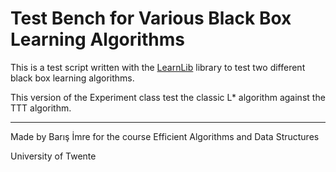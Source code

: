 # Test Bench for Various Black Box Learning Algorithms

This is a test script written with the [LearnLib](https://learnlib.de) library to test
 two different black box learning algorithms.
 
This version of the Experiment class test the classic L* algorithm against the TTT algorithm.

***

Made by Barış İmre for the course Efficient Algorithms and Data Structures

University of Twente
 
 